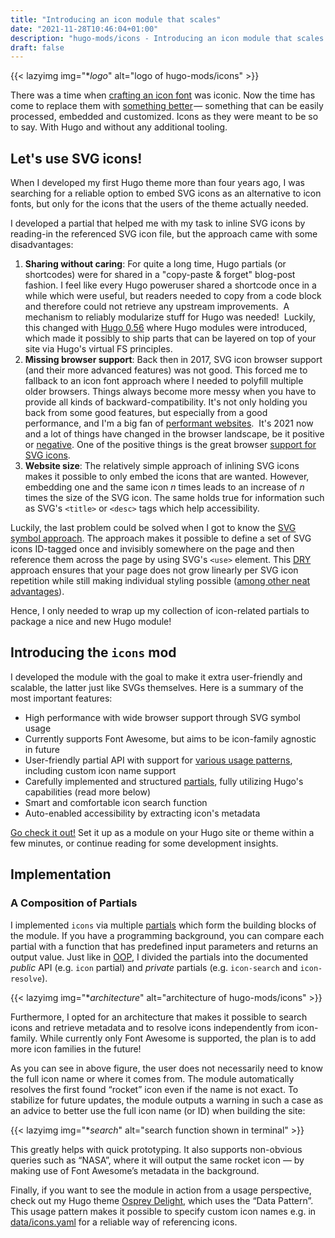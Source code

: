 ```yaml
---
title: "Introducing an icon module that scales"
date: "2021-11-28T10:46:04+01:00"
description: "hugo-mods/icons - Introducing an icon module that scales."
draft: false
---
```


{{< lazyimg img="**logo*" alt="logo of hugo-mods/icons" >}}

There was a time when [crafting an icon font](https://fontello.com/) was iconic. Now the time has come to replace them with [something better](https://css-tricks.com/icon-fonts-vs-svg/) &mdash; something that can be easily processed, embedded and customized. Icons as they were meant to be so to say. With Hugo and without any additional tooling.

## Let's use SVG icons!

When I developed my first Hugo theme more than four years ago, I was searching for a reliable option to embed SVG icons as an alternative to icon fonts, but only for the icons that the users of the theme actually needed.

I developed a partial that helped me with my task to inline SVG icons by reading-in the referenced SVG icon file, but the approach came with some disadvantages:

1. **Sharing without caring**: For quite a long time, Hugo partials (or shortcodes) were for shared in a "copy-paste & forget" blog-post fashion. I feel like every Hugo poweruser shared a shortcode once in a while which were useful, but readers needed to copy from a code block and therefore could not retrieve any upstream improvements. 
A mechanism to reliably modularize stuff for Hugo was needed! 
Luckily, this changed with [Hugo 0.56](https://github.com/gohugoio/hugo/releases/tag/v0.56.0) where Hugo modules were introduced, which made it possibly to ship parts that can be layered on top of your site via Hugo's virtual FS principles.
2. **Missing browser support**: Back then in 2017, SVG icon browser support (and their more advanced features) was not good. This forced me to fallback to an icon font approach where I needed to polyfill multiple older browsers. Things always become more messy when you have to provide all kinds of backward-compatibility. 
It's not only holding you back from some good features, but especially from a good performance, and I'm a big fan of [performant websites](https://github.com/kdevo/osprey-delight). 
It's 2021 now and a lot of things have changed in the browser landscape, be it positive or [negative](https://drewdevault.com/2020/03/18/Reckless-limitless-scope.html). One of the positive things is the great browser [support for SVG icons](https://caniuse.com/svg).
3. **Website size**: The relatively simple approach of inlining SVG icons makes it possible to only embed the icons that are wanted. However, embedding one and the same icon *n* times leads to an increase of *n* times the size of the SVG icon. The same holds true for information such as SVG's `<title>` or `<desc>` tags which help accessibility. 

Luckily, the last problem could be solved when I got to know the [SVG symbol approach](https://css-tricks.com/svg-symbol-good-choice-icons/). The approach makes it possible to define a set of SVG icons ID-tagged once and invisibly somewhere on the page and then reference them across the page by using SVG's `<use>` element. 
This [DRY](https://en.wikipedia.org/wiki/Don't_repeat_yourself) approach ensures that your page does not grow linearly per SVG icon repetition while still making individual styling possible ([among other neat advantages](https://css-tricks.com/svg-symbol-good-choice-icons/#why-symbol-is-better-for-icons)).

Hence, I only needed to wrap up my collection of icon-related partials to package a nice and new Hugo module!

## Introducing the `icons` mod

I developed the module with the goal to make it extra user-friendly and scalable, the latter just like SVGs themselves. Here is a summary of the most important features:

- High performance with wide browser support through SVG symbol usage
- Currently supports Font Awesome, but aims to be icon-family agnostic in future
- User-friendly partial API with support for [various usage patterns](https://github.com/hugo-mods/icons#usage), including custom icon name support
- Carefully implemented and structured [partials](https://github.com/hugo-mods/icons/blob/main/layouts/partials), fully utilizing Hugo's capabilities (read more below)
- Smart and comfortable icon search function
- Auto-enabled accessibility by extracting icon's metadata

[Go check it out!](https://github.com/hugo-mods/icons)
Set it up as a module on your Hugo site or theme within a few minutes, or continue reading for some development insights.

## Implementation
### A Composition of Partials

I implemented `icons` via multiple [partials](https://gohugo.io/templates/partials/) which form the building blocks of the module. If you have a programming background, you can compare each partial with a function that has predefined input parameters and returns an output value. Just like in [OOP](https://en.wikipedia.org/wiki/Object-oriented_programming), I divided the partials into the documented *public* API (e.g. `icon` partial) and *private* partials (e.g. `icon-search` and `icon-resolve`).

{{< lazyimg img="**architecture*" alt="architecture of hugo-mods/icons" >}}

Furthermore, I opted for an architecture that makes it possible to search icons and retrieve metadata and to resolve icons independently from icon-family. While currently only Font Awesome is supported, the plan is to add more icon families in the future!

As you can see in above figure, the user does not necessarily need to know the full icon name or where it comes from. The module automatically resolves the first found “rocket” icon even if the name is not exact.
To stabilize for future updates, the module outputs a warning in such a case as an advice to better use the full icon name (or ID) when building the site:

{{< lazyimg img="**search*" alt="search function shown in terminal" >}}

This greatly helps with quick prototyping. It also supports non-obvious queries such as “NASA”, where it will output the same rocket icon — by making use of Font Awesome’s metadata in the background.

Finally, if you want to see the module in action from a usage perspective, check out my Hugo theme [Osprey Delight](https://github.com/kdevo/osprey-delight), which uses the “Data Pattern”. This usage pattern makes it possible to specify custom icon names e.g. in [data/icons.yaml](https://github.com/kdevo/osprey-delight/blob/dev/data/icons.yaml) for a reliable way of referencing icons.